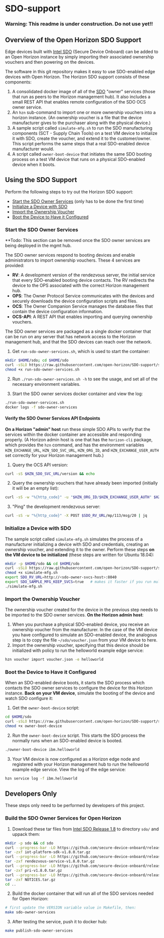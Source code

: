 # SDO-support

### Warning: This readme is under construction. Do not use yet!!

## Overview of the Open Horizon SDO Support

Edge devices built with [Intel SDO](https://software.intel.com/en-us/secure-device-onboard) (Secure Device Onboard) can be added to an Open Horizon instance by simply importing their associated ownership vouchers and then powering on the devices.

The software in this git repository makes it easy to use SDO-enabled edge devices with Open Horizon. The Horizon SDO support consists of these components:

1. A consolidated docker image of all of the [SDO](https://software.intel.com/en-us/secure-device-onboard) "owner" services (those that run as peers to the Horizon management hub). It also includes a small REST API that enables remote configuration of the SDO OCS owner service.
1. An `hzn` sub-command to import one or more ownership vouchers into a horizon instance. (An ownership voucher is a file that the device manufacturer gives to the purchaser along with the physical device.)
1. A sample script called `simulate-mfg.sh` to run the SDO manufacturing components (SCT - Supply Chain Tools) on a test VM device to initialize it with SDO, create the voucher, and extend it to the customer/owner. This script performs the same steps that a real SDO-enabled device manufacturer would.
1. A script called `owner-boot-device` that initiates the same SDO booting process on a test VM device that runs on a physical SDO-enabled device when it boots.

## Using the SDO Support

Perform the following steps to try out the Horizon SDO support:

- [Start the SDO Owner Services](#start-services) (only has to be done the first time)
- [Initialize a Device with SDO](#init-device)
- [Import the Ownership Voucher](#import-voucher)
- [Boot the Device to Have it Configured](#boot-device)

### <a name="start-services"></a>Start the SDO Owner Services

**Todo: This section can be removed once the SDO owner services are being deployed in the mgmt hub.

The SDO owner services respond to booting devices and enable administrators to import ownership vouchers. These 4 services are provided:

- **RV**: A development version of the rendezvous server, the initial service that every SDO-enabled booting device contacts. The RV redirects the device to the OPS associated with the correct Horizon management hub.
- **OPS**: The Owner Protocol Service communicates with the devices and securely downloads the device configuration scripts and files.
- **OCS**: The Owner Companion Service manages the database files that contain the device configuration information.
- **OCS-API**: A REST API that enables importing and querying ownership vouchers.

The SDO owner services are packaged as a single docker container that can be run on any server that has network access to the Horizon management hub, and that the SDO devices can reach over the network.

1. Get `run-sdo-owner-services.sh`, which is used to start the container:

  ```bash
  mkdir $HOME/sdo; cd $HOME/sdo
  curl -sSLO https://raw.githubusercontent.com/open-horizon/SDO-support/stable/docker/run-sdo-owner-services.sh
  chmod +x run-sdo-owner-services.sh
  ```

2. Run `./run-sdo-owner-services.sh -h` to see the usage, and set all of the necessary environment variables.

3. Start the SDO owner services docker container and view the log:

  ```bash
  ./run-sdo-owner-services.sh
  docker logs -f sdo-owner-services
  ```

#### Verify the SDO Owner Services API Endpoints

**On a Horizon "admin" host** run these simple SDO APIs to verify that the services within the docker container are accessible and responding properly. (A Horizon admin host is one that has the `horizon-cli` package, which provides the `hzn` command, and has the environment variables `HZN_EXCHANGE_URL`, `HZN_SDO_SVC_URL`, `HZN_ORG_ID`, and `HZN_EXCHANGE_USER_AUTH` set correctly for your Horizon management hub.)

1. Query the OCS API version:

  ```bash
  curl -sS $HZN_SDO_SVC_URL/version && echo
  ```

2. Query the ownership vouchers that have already been imported (initially it will be an empty list):

  ```bash
  curl -sS -w "%{http_code}" -u "$HZN_ORG_ID/$HZN_EXCHANGE_USER_AUTH" $HZN_SDO_SVC_URL/vouchers | jq
  ```

3. "Ping" the development rendezvous server:

  ```bash
  curl -sS -w "%{http_code}" -X POST $SDO_RV_URL/mp/113/msg/20 | jq
  ```

### <a name="init-device"></a>Initialize a Device with SDO

The sample script called `simulate-mfg.sh` simulates the process of a manufacturer initializing a device with SDO and credentials, creating an ownership voucher, and extending it to the owner. Perform these steps **on the VM device to be initialized** (these steps are written for Ubuntu 18.04):

```bash
mkdir -p $HOME/sdo && cd $HOME/sdo
curl -sSLO https://raw.githubusercontent.com/open-horizon/SDO-support/stable/sample-mfg/simulate-mfg.sh
chmod +x simulate-mfg.sh
export SDO_RV_URL=http://<sdo-owner-svcs-host>:8040
export SDO_SAMPLE_MFG_KEEP_SVCS=true   # makes it faster if you run multiple tests
./simulate-mfg.sh
```

### <a name="import-voucher"></a>Import the Ownership Voucher

The ownership voucher created for the device in the previous step needs to be imported to the SDO owner services. **On the Horizon admin host**:

1. When you purchase a physical SDO-enabled device, you receive an ownership voucher from the manufacturer. In the case of the VM device you have configured to simulate an SDO-enabled device, the analogous step is to copy the file `~/sdo/voucher.json` from your VM device to here.
2. Import the ownership voucher, specifying that this device should be initialized with policy to run the helloworld example edge service:

  ```bash
  hzn voucher import voucher.json -e helloworld
  ```

### <a name="boot-device"></a>Boot the Device to Have it Configured

When an SDO-enabled device boots, it starts the SDO process which contacts the SDO owner services to configure the device for this Horizon instance. **Back on your VM device**, simulate the booting of the device and watch SDO configure it:

1. Get the `owner-boot-device` script:

  ```bash
  cd $HOME/sdo
  curl -sSLO https://raw.githubusercontent.com/open-horizon/SDO-support/stable/tools/owner-boot-device
  chmod +x owner-boot-device
  ```

2. Run the `owner-boot-device` script. This starts the SDO process the normally runs when an SDO-enabled device is booted.

  ```bash
  ./owner-boot-device ibm.helloworld
  ```

3. Your VM device is now configured as a Horizon edge node and registered with your Horizon management hub to run the helloworld example edge service. View the log of the edge service:

  ```bash
  hzn service log -f ibm.helloworld
  ```

## Developers Only

These steps only need to be performed by developers of this project.

### Build the SDO Owner Services for Open Horizon

1. Download these tar files from [Intel SDO Release 1.8](https://github.com/secure-device-onboard/release/releases/tag/v1.8.0) to directory `sdo/` and uppack them:

  ```bash
  mkdir -p sdo && cd sdo
  curl --progress-bar -LO https://github.com/secure-device-onboard/release/releases/download/v1.8.0/iot-platform-sdk-v1.8.0.tar.gz
  tar -zxf iot-platform-sdk-v1.8.0.tar.gz
  curl --progress-bar -LO https://github.com/secure-device-onboard/release/releases/download/v1.8.0/rendezvous-service-v1.8.0.tar.gz
  tar -zxf rendezvous-service-v1.8.0.tar.gz
  curl --progress-bar -LO https://github.com/secure-device-onboard/release/releases/download/v1.8.0/pri-v1.8.0.tar.gz
  tar -zxf pri-v1.8.0.tar.gz
  curl --progress-bar -LO https://github.com/secure-device-onboard/release/releases/download/v1.8.0/NOTICES.tar.gz
  tar -zxf NOTICES.tar.gz
  cd ..
  ```

2. Build the docker container that will run all of the SDO services needed for Open Horizon:

  ```bash
  # first update the VERSION variable value in Makefile, then:
  make sdo-owner-services
  ```

3. After testing the service, push it to docker hub:

  ```bash
  make publish-sdo-owner-services
  ```

